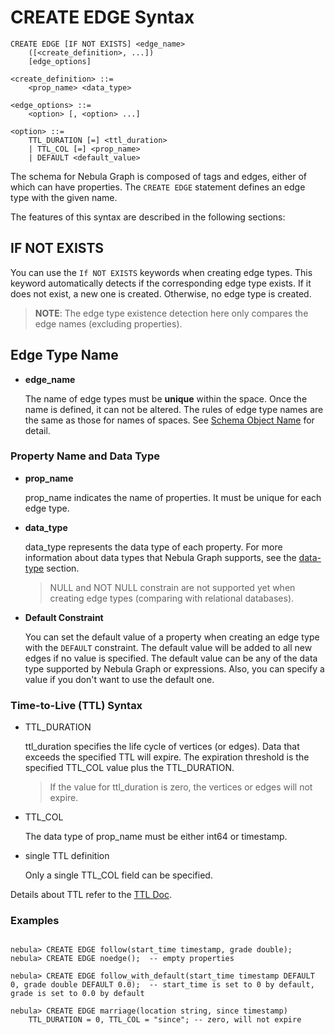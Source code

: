 # CREATE EDGE Syntax

```ngql
CREATE EDGE [IF NOT EXISTS] <edge_name>
    ([<create_definition>, ...])
    [edge_options]

<create_definition> ::=
    <prop_name> <data_type>

<edge_options> ::=
    <option> [, <option> ...]

<option> ::=
    TTL_DURATION [=] <ttl_duration>
    | TTL_COL [=] <prop_name>
    | DEFAULT <default_value>
```

The schema for Nebula Graph is composed of tags and edges, either of which can have properties. The `CREATE EDGE` statement defines an edge type with the given name.

The features of this syntax are described in the following sections:

## IF NOT EXISTS

You can use the `If NOT EXISTS` keywords when creating edge types. This keyword automatically detects if the corresponding edge type exists. If it does not exist, a new one is created. Otherwise, no edge type is created.

> **NOTE**: The edge type existence detection here only compares the edge names (excluding properties).

## Edge Type Name

* **edge_name**

    The name of edge types must be **unique** within the space. Once the name is defined, it can not be altered. The rules of edge type names are the same as those for names of spaces. See [Schema Object Name](../../3.language-structure/schema-object-names.md) for detail.

### Property Name and Data Type

* **prop_name**

    prop_name indicates the name of properties. It must be unique for each edge type.

* **data_type**

    data_type represents the data type of each property. For more information about data types that Nebula Graph supports, see the [data-type](../../1.data-types/data-types.md) section.

    > NULL and NOT NULL constrain are not supported yet when creating edge types (comparing with relational databases).

* **Default Constraint**

    You can set the default value of a property when creating an edge type with the `DEFAULT` constraint. The default value will be added to all new edges if no value is specified. The default value can be any of the data type supported by Nebula Graph or expressions. Also, you can specify a value if you don't want to use the default one.

    <!-- > Since it's so error-prone to modify the default value with new one, using `Alter` to change the default value is not supported. -->

### Time-to-Live (TTL) Syntax

* TTL_DURATION

    ttl_duration specifies the life cycle of vertices (or edges). Data that exceeds the specified TTL will expire. The expiration threshold is the specified TTL_COL value plus the TTL_DURATION.

    > If the value for ttl_duration is zero, the vertices or edges will not expire.

* TTL_COL

    The data type of prop_name must be either int64 or timestamp.

* single TTL definition

    Only a single TTL_COL field can be specified.

Details about TTL refer to the [TTL Doc](TTL.md).

### Examples

```ngql

nebula> CREATE EDGE follow(start_time timestamp, grade double);
nebula> CREATE EDGE noedge();  -- empty properties

nebula> CREATE EDGE follow_with_default(start_time timestamp DEFAULT 0, grade double DEFAULT 0.0);  -- start_time is set to 0 by default, grade is set to 0.0 by default
```

```ngql
nebula> CREATE EDGE marriage(location string, since timestamp)
    TTL_DURATION = 0, TTL_COL = "since"; -- zero, will not expire
```
